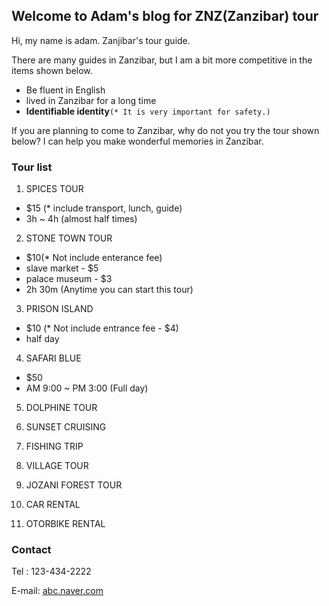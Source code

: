 ## Welcome to Adam's blog for ZNZ(Zanzibar) tour

Hi, my name is adam. Zanjibar's tour guide.

There are many guides in Zanzibar, but I am a bit more competitive in the items shown below.

- Be fluent in English
- lived in Zanzibar for a long time
- **Identifiable identity**`(* It is very important for safety.)`

If you are planning to come to Zanzibar, why do not you try the tour shown below?
I can help you make wonderful memories in Zanzibar.

### Tour list

1. SPICES TOUR
 - $15 (* include transport, lunch, guide)
 - 3h ~ 4h (almost half times)

2. STONE TOWN TOUR
 - $10(* Not include enterance fee)
  - slave market - $5
  - palace museum - $3
 - 2h 30m (Anytime you can start this tour)

3. PRISON ISLAND
 - $10 (* Not include entrance fee - $4)
 - half day

4. SAFARI BLUE
 - $50
 - AM 9:00 ~ PM 3:00 (Full day)

5. DOLPHINE TOUR

6. SUNSET CRUISING

7. FISHING TRIP

8. VILLAGE TOUR

9. JOZANI FOREST TOUR

10. CAR RENTAL

11. OTORBIKE RENTAL

### Contact

Tel : 123-434-2222

E-mail: [abc.naver.com](abc.naver.com)
